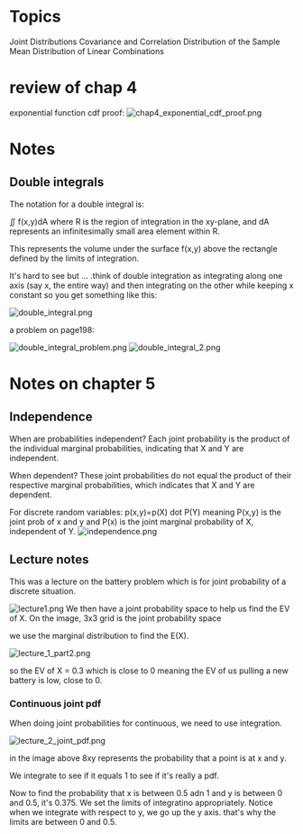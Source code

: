 # Topics

Joint Distributions
Covariance and Correlation
Distribution of the Sample Mean
Distribution of Linear Combinations


# review of chap 4

exponential function cdf proof:
![chap4_exponential_cdf_proof.png](../images/chap4_exponential_cdf_proof.png)
# Notes


## Double integrals
The notation for a double integral is:

∬ f(x,y)dA
where R is the region of integration in the xy-plane, and dA represents an infinitesimally small area element within R.

This represents the volume under the surface f(x,y) above the rectangle defined by the limits of integration.

It's hard to see but ... .think of double integration as integrating along one axis (say x, the entire way) and then integrating on the other while keeping x constant so you get something like this:

![double_integral.png](images/double_integral.png)


a problem on page198:

![double_integral_problem.png](images/double_integral_problem.png)
![double_integral_2.png](images/double_integral_2.png)
# Notes on chapter 5

## Independence

When are probabilities independent? Each joint probability is the product of the individual marginal probabilities, indicating that X and Y are independent.

When dependent? These joint probabilities do not equal the product of their respective marginal probabilities, which indicates that X and Y are dependent.

For discrete random variables:
p(x,y)=p(X) dot P(Y)
meaning P(x,y) is the joint prob of x and y and P(x) is the joint marginal probability of X, independent of Y.
![independence.png](images/independence.png)


## Lecture notes

This was a lecture on the battery problem which is for joint probability of a discrete situation.

![lecture1.png](images/lecture1.png)
We then have a joint probability space to help us find the EV of X.
On the image, 3x3 grid is the joint probability space

we use the marginal distribution to find the E(X). 

![lecture_1_part2.png](images/lecture_1_part2.png)

so the EV of X = 0.3 which is close to 0 meaning the EV of us pulling a new battery is low, close to 0.


### Continuous joint pdf

When doing joint probabilities for continuous, we need to use integration.

![lecture_2_joint_pdf.png](images/lecture_2_joint_pdf.png)

in the image above 8xy represents the probability that a point is at x and y. 

We integrate to see if it equals 1 to see if it's really a pdf. 

Now to find the probability that x is between 0.5 adn 1 and y is between 0 and 0.5, it's 0.375. We set the limits of integratino appropriately. Notice when we integrate with respect to y, we go up the y axis. that's why the limits are between 0 and 0.5.
